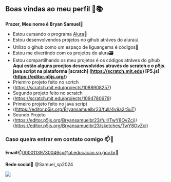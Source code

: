 ## Boas vindas ao meu perfil 📑📚

**Prazer, Meu nome é Bryan Samuel**🧑

- Estou cursando o programa [Alura](https://www.alura,br)📖
- Estou desenvolvendos projetos no gihub atráves do alura📊
- Utilizo o gihub como um espaço de liguangems é códigos📇
- Estou me divertindo com os projetos do alura🗃️
- Estou compartilhando os meu projetos é os códigos atráves do gihub
**Aqui estão alguns proejtos desenvolvidos através do scratch e o p5js. java script na plataforma [scratch] (https://scratch.mit.edu) [P5.js] (https://editor.p5js.org/)**
- Priemiro projeto feito no scrtch
- (https://scratch.mit.edu/projects/1088908257)
- Segundo projeto feito no scratch
- (https://scratch.mit.edu/projects/1094780679)
- Primeiro projeto feito no java script
- ((https://editor.p5js.org/Bryansamuelbr23/full/4v9a2rSuT)
- Seundo Projeto
- (https://editor.p5js.org/Bryansamuelbr23/full/TwY8OvZci)/ (https://editor.p5js.org/Bryansamuelbr23/sketches/TwY8OvZci)
### Caso queira entrar em contato comigo 📫📧

**Email**📫00001139730046sp@al.educacao.sp.gov.br📧

**Rede social**🧾 @Samuel_sp2024



![](https://media.tenor.com/2tpYSeH4-vMAAAAM/spongebob-squarepants-inspiration.gif)
